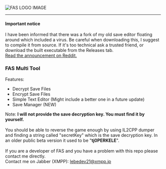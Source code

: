 ![FAS LOGO IMAGE](https://finnisharmysimulator.com/wp-content/uploads/2022/10/cropped-FAS-Logo-Transparent-2022-v2-2200x1080-2.png)
***
<h4>Important notice</h4>
I have been informed that there was a fork of my old save editor floating around which included a virus. Be careful when downloading this, I suggest to compile it from source. If it's too technical ask a trusted friend, or download the built executable from the Releases tab.
<br>
<a href="https://www.reddit.com/r/Finnisharmysimulator/comments/11jc03g/warning_unofficial_finnish_army_save_editor_with/">Read the announcement on Reddit.</a>

<h3>FAS Multi Tool</h3>
Features:<br>

 - Decrypt Save Files
 - Encrypt Save Files
 - Simple Text Editor (Might include a better one in a future update)
 - Save Manager (NEW)

Note: <b> I will not provide the save decryption key. You must find it by yourself.</b><br><br>
You should be able to reverse the game enough by using IL2CPP dumper and finding a string called "secretKey" which is the save decryption key. In an older public beta version it used to be "<b>tj0PERKELE</b>".<br><br>
If you are a developer of FAS and you have a problem with this repo please contact me directly.<br>
Contact me on Jabber (XMPP): lebedev21@xmpp.jp
